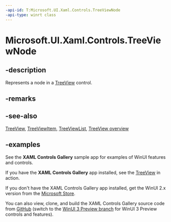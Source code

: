 ```yaml
---
-api-id: T:Microsoft.UI.Xaml.Controls.TreeViewNode
-api-type: winrt class
---
```

<!-- Class syntax.
public class TreeViewNode : DependencyObject, DependencyObject
-->

# Microsoft.UI.Xaml.Controls.TreeViewNode

## -description

Represents a node in a [TreeView](treeview.md) control.

## -remarks

## -see-also

[TreeView](treeview.md), [TreeViewItem](treeviewitem.md), [TreeViewList](treeviewlist.md), [TreeView overview](/windows/apps/design/controls/tree-view)

## -examples

See the **XAML Controls Gallery** sample app for examples of WinUI features and controls.

If you have the **XAML Controls Gallery** app installed, see the [TreeView](xamlcontrolsgallery:/item/TreeView) in action.

If you don't have the XAML Controls Gallery app installed, get the WinUI 2.x version from the [Microsoft Store](https://www.microsoft.com/p/xaml-controls-gallery/9msvh128x2zt).

You can also view, clone, and build the XAML Controls Gallery source code from [GitHub](https://github.com/Microsoft/Xaml-Controls-Gallery) (switch to the [WinUI 3 Preview branch](https://github.com/microsoft/Xaml-Controls-Gallery/tree/winui3preview) for WinUI 3 Preview controls and features).
